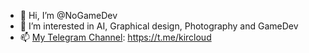 - 👋 Hi, I’m @NoGameDev
- 👀 I’m interested in AI, Graphical design, Photography and GameDev
- 📫 [My Telegram Channel](https://t.me/kircloud): https://t.me/kircloud

<!---
NoGameDev/NoGameDev is a ✨ special ✨ repository because its `README.md` (this file) appears on your GitHub profile.
You can click the Preview link to take a look at your changes.
--->
